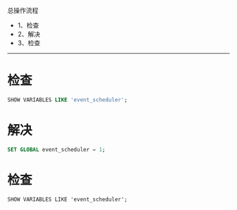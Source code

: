 总操作流程
- 1、检查
- 2、解决
- 3、检查

***

# 检查

```sql
SHOW VARIABLES LIKE 'event_scheduler';
```

# 解决

```sql
SET GLOBAL event_scheduler = 1;
```

# 检查

```
SHOW VARIABLES LIKE 'event_scheduler';
```
